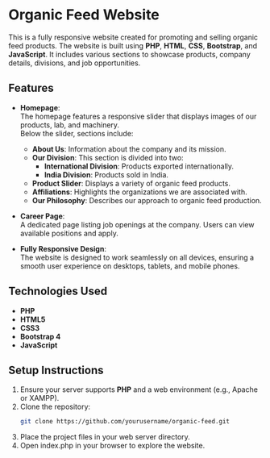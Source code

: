 # Organic Feed Website

This is a fully responsive website created for promoting and selling organic feed products. The website is built using **PHP**, **HTML**, **CSS**, **Bootstrap**, and **JavaScript**. It includes various sections to showcase products, company details, divisions, and job opportunities.

## Features

- **Homepage**:  
  The homepage features a responsive slider that displays images of our products, lab, and machinery.  
  Below the slider, sections include:
  - **About Us**: Information about the company and its mission.
  - **Our Division**: This section is divided into two:
    - **International Division**: Products exported internationally.
    - **India Division**: Products sold in India.
  - **Product Slider**: Displays a variety of organic feed products.
  - **Affiliations**: Highlights the organizations we are associated with.
  - **Our Philosophy**: Describes our approach to organic feed production.

- **Career Page**:  
  A dedicated page listing job openings at the company. Users can view available positions and apply.

- **Fully Responsive Design**:  
  The website is designed to work seamlessly on all devices, ensuring a smooth user experience on desktops, tablets, and mobile phones.

## Technologies Used

- **PHP**
- **HTML5**
- **CSS3**
- **Bootstrap 4**
- **JavaScript**

## Setup Instructions

1. Ensure your server supports **PHP** and a web environment (e.g., Apache or XAMPP).
2. Clone the repository:
   ```bash
   git clone https://github.com/yourusername/organic-feed.git
3. Place the project files in your web server directory.
4. Open index.php in your browser to explore the website.
